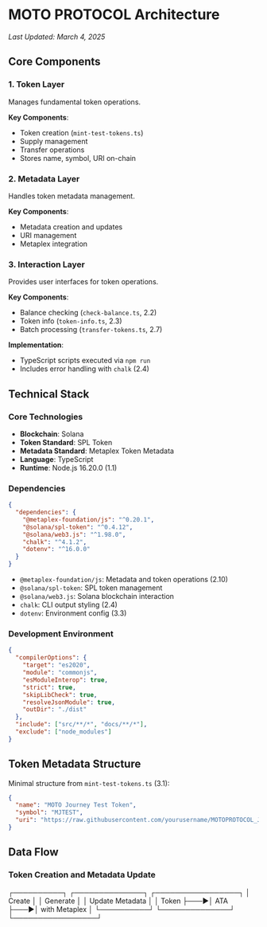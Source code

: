 # MOTO PROTOCOL Architecture
*Last Updated: March 4, 2025*

## Core Components

### 1. Token Layer
Manages fundamental token operations.

**Key Components**:
- Token creation (`mint-test-tokens.ts`)
- Supply management
- Transfer operations
- Stores name, symbol, URI on-chain

### 2. Metadata Layer
Handles token metadata management.

**Key Components**:
- Metadata creation and updates
- URI management
- Metaplex integration

### 3. Interaction Layer
Provides user interfaces for token operations.

**Key Components**:
- Balance checking (`check-balance.ts`, 2.2)
- Token info (`token-info.ts`, 2.3)
- Batch processing (`transfer-tokens.ts`, 2.7)

**Implementation**:
- TypeScript scripts executed via `npm run`
- Includes error handling with `chalk` (2.4)

## Technical Stack

### Core Technologies
- **Blockchain**: Solana
- **Token Standard**: SPL Token
- **Metadata Standard**: Metaplex Token Metadata
- **Language**: TypeScript
- **Runtime**: Node.js 16.20.0 (1.1)

### Dependencies
```json
{
  "dependencies": {
    "@metaplex-foundation/js": "^0.20.1",
    "@solana/spl-token": "^0.4.12",
    "@solana/web3.js": "^1.98.0",
    "chalk": "^4.1.2",
    "dotenv": "^16.0.0"
  }
}
```

- `@metaplex-foundation/js`: Metadata and token operations (2.10)
- `@solana/spl-token`: SPL token management
- `@solana/web3.js`: Solana blockchain interaction
- `chalk`: CLI output styling (2.4)
- `dotenv`: Environment config (3.3)

### Development Environment
```json
{
  "compilerOptions": {
    "target": "es2020",
    "module": "commonjs",
    "esModuleInterop": true,
    "strict": true,
    "skipLibCheck": true,
    "resolveJsonModule": true,
    "outDir": "./dist"
  },
  "include": ["src/**/*", "docs/**/*"],
  "exclude": ["node_modules"]
}
```

## Token Metadata Structure
Minimal structure from `mint-test-tokens.ts` (3.1):
```json
{
  "name": "MOTO Journey Test Token",
  "symbol": "MJTEST",
  "uri": "https://raw.githubusercontent.com/yourusername/MOTOPROTOCOL_Journey/main/assets/token-metadata.json"
}
```

## Data Flow

### Token Creation and Metadata Update

┌──────────┐ ┌──────────────┐ ┌─────────────────┐
│ Create │ │ Generate │ │ Update Metadata │
│ Token ├───►│ ATA ├───►│ with Metaplex │
└──────────┘ └──────────────┘ └─────────────────┘
